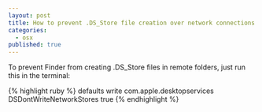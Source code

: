 ```yaml
---
layout: post
title: How to prevent .DS_Store file creation over network connections
categories: 
  - osx
published: true
---
```


To prevent Finder from creating .DS_Store files in remote folders, just run this in the terminal:

{% highlight ruby %}
defaults write com.apple.desktopservices DSDontWriteNetworkStores true
{% endhighlight %}